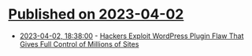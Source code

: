 # [Published on 2023-04-02](index.md)

* [2023-04-02, 18:38:00](https://soylentnews.org/article.pl?sid=23/04/01/0942206&from=rss) - [Hackers Exploit WordPress Plugin Flaw That Gives Full Control of Millions of Sites](https://soylentnews.org/article.pl?sid=23/04/01/0942206&from=rss)
